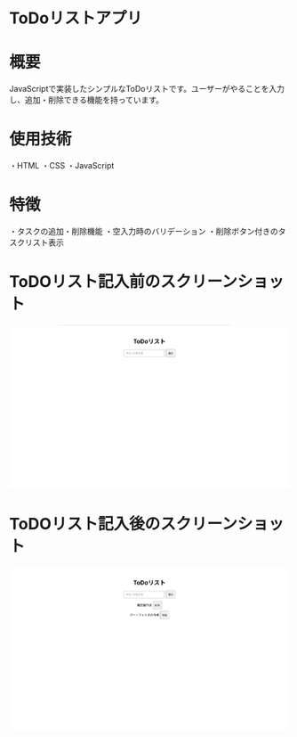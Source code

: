 # ToDoリストアプリ

# 概要
JavaScriptで実装したシンプルなToDoリストです。ユーザーがやることを入力し、追加・削除できる機能を持っています。

# 使用技術
・HTML
・CSS
・JavaScript

# 特徴
・タスクの追加・削除機能
・空入力時のバリデーション
・削除ボタン付きのタスクリスト表示

# ToDOリスト記入前のスクリーンショット
![screenshot](img/todoリスト（記入前）.png)

# ToDOリスト記入後のスクリーンショット
![screenshot](img/todoリスト（記入済み）.png)

